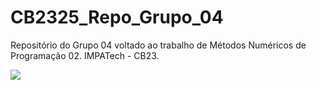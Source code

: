 # CB2325_Repo_Grupo_04
Repositório do Grupo 04 voltado ao trabalho de Métodos Numéricos de Programação 02. IMPATech - CB23.

<img src="images/capa.png">
